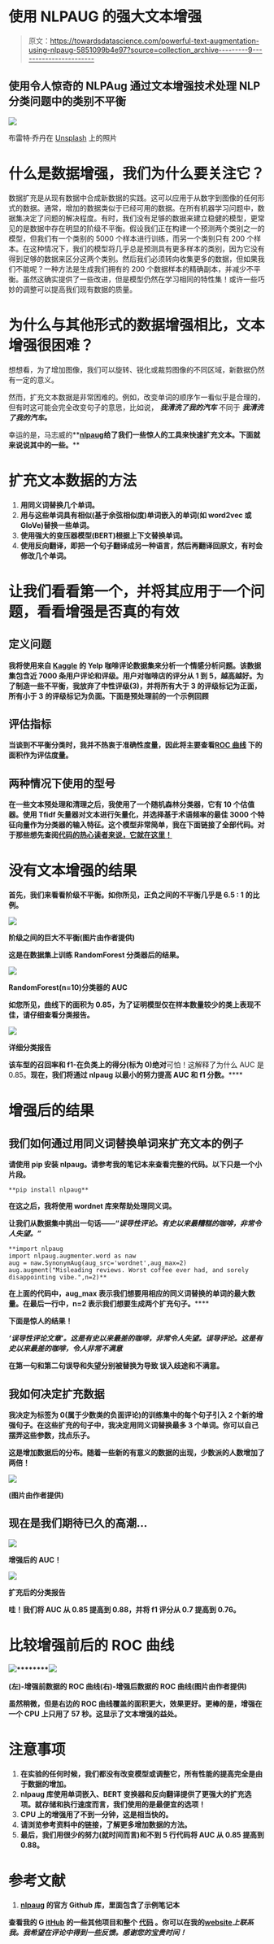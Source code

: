 # 使用 NLPAUG 的强大文本增强

> 原文：<https://towardsdatascience.com/powerful-text-augmentation-using-nlpaug-5851099b4e97?source=collection_archive---------9----------------------->

## 使用令人惊奇的 NLPAug 通过文本增强技术处理 NLP 分类问题中的类别不平衡

![](img/246f64c0d2c6dc28653d9c5277f98308.png)

布雷特·乔丹在 [Unsplash](https://unsplash.com?utm_source=medium&utm_medium=referral) 上的照片

# 什么是数据增强，我们为什么要关注它？

数据扩充是从现有数据中合成新数据的实践。这可以应用于从数字到图像的任何形式的数据。通常，增加的数据类似于已经可用的数据。在所有机器学习问题中，数据集决定了问题的解决程度。有时，我们没有足够的数据来建立稳健的模型，更常见的是数据中存在明显的阶级不平衡。假设我们正在构建一个预测两个类别之一的模型，但我们有一个类别的 5000 个样本进行训练，而另一个类别只有 200 个样本。在这种情况下，我们的模型将几乎总是预测具有更多样本的类别，因为它没有得到足够的数据来区分这两个类别。然后我们必须转向收集更多的数据，但如果我们不能呢？一种方法是生成我们拥有的 200 个数据样本的精确副本，并减少不平衡。虽然这确实提供了一些改进，但是模型仍然在学习相同的特性集！或许一些巧妙的调整可以提高我们现有数据的质量。

# **为什么与其他形式的数据增强相比，文本增强很困难？**

想想看，为了增加图像，我们可以旋转、锐化或裁剪图像的不同区域，新数据仍然有一定的意义。

然而，扩充文本数据是非常困难的。例如，改变单词的顺序乍一看似乎是合理的，但有时这可能会完全改变句子的意思，比如说， ***我清洗了我的汽车*** 不同于 ***我清洗了我的汽车。***

幸运的是，马志威的**[**nlpaug**](https://github.com/makcedward/nlpaug)**给了我们一些惊人的工具来快速扩充文本。下面就来说说其中的一些。****

# ****扩充文本数据的方法****

1.  ****用同义词替换几个单词。****
2.  ******用与这些单词具有相似(基于余弦相似度)单词嵌入的单词(如 word2vec 或 GloVe)替换一些单词。******
3.  ******使用强大的变压器模型(BERT)根据上下文替换单词。******
4.  ****使用反向翻译，即把一个句子翻译成另一种语言，然后再翻译回原文，有时会修改几个单词。****

# ****让我们看看第一个，并将其应用于一个问题，看看增强是否真的有效****

## ****定义问题****

****我将使用来自 [Kaggle](https://www.kaggle.com/sripaadsrinivasan/yelp-coffee-reviews) 的 Yelp 咖啡评论数据集来分析一个情感分析问题。该数据集包含近 7000 条用户评论和评级。用户对咖啡店的评分从 1 到 5，越高越好。为了制造一些不平衡，我放弃了中性评级(3)，并将所有大于 3 的评级标记为正面，所有小于 3 的评级标记为负面。下面是预处理前的一个示例回顾****

## ******评估指标******

****当谈到不平衡分类时，我并不热衷于准确性度量，因此将主要查看[**ROC 曲线**](/understanding-auc-roc-curve-68b2303cc9c5) 下的面积作为评估度量。****

## ******两种情况下使用的型号******

****在一些文本预处理和清理之后，我使用了一个随机森林分类器，它有 10 个估值器。使用 Tfidf 矢量器对文本进行矢量化，并选择基于术语频率的最佳 3000 个特征向量作为分类器的输入特征。这个模型非常简单，我在下面链接了全部代码。对于那些想先查阅[代码的热心读者来说，它就在这里！](https://github.com/rajlm10/NLPAUG_Usage/blob/main/YELP_NLPAUG.ipynb)****

# ******没有文本增强的结果******

****首先，我们来看看阶级不平衡。如你所见，正负之间的不平衡几乎是 6.5 : 1 的比例。****

****![](img/983ff2ed4cb217788b4ea5352aa6165e.png)****

****阶级之间的巨大不平衡(图片由作者提供)****

****这是在数据集上训练 RandomForest 分类器后的结果。****

****![](img/451aea64aa53b369489629b3d3fba3ba.png)****

****RandomForest(n=10)分类器的 AUC****

****如您所见，曲线下的面积为 0.85，为了证明模型仅在样本数量较少的类上表现不佳，请仔细查看分类报告。****

****![](img/7e03826629fdc2b2ddec722ea56a08b4.png)****

****详细分类报告****

****该车型的召回率和 f1-在负类上的得分(标为 0)绝对****可怕！这解释了为什么 AUC 是 0.85。**现在，我们将通过 nlpaug 以最小的努力提高 AUC 和 f1 分数。******

# ****增强后的结果****

## ****我们如何通过用同义词替换单词来扩充文本的例子****

****请使用 pip 安装 nlpaug。请参考我的笔记本来查看完整的代码。以下只是一个小片段。****

```
**pip install nlpaug**
```

****在这之后，我将使用 wordnet 库来帮助处理同义词。****

****让我们从数据集中挑出一句话——“***误导性评论。有史以来最糟糕的咖啡，非常令人失望。”*******

```
**import nlpaug
import nlpaug.augmenter.word as naw
aug = naw.SynonymAug(aug_src='wordnet',aug_max=2)
aug.augment("Misleading reviews. Worst coffee ever had, and sorely disappointing vibe.",n=2)**
```

****在上面的代码**中，aug_max** 表示我们想要用相应的同义词替换的单词的最大数量**。在最后一行中，n=2 表示我们想要生成两个扩充句子。******

****下面是惊人的结果！****

*****‘误导性评论文章’。这是有史以来最差的咖啡，非常令人失望。误导评论。这是有史以来最差的咖啡，令人非常不满意*****

****在**第一句**和第二句**误导**和**失望**分别被替换为**导致** **误入歧途**和**不满意**。****

## ****我如何决定扩充数据****

****我决定为标签为 0(属于少数类的负面评论)的训练集中的每个句子引入 2 个新的增强句子。在这些扩充的句子中，我决定用同义词替换最多 3 个单词。你可以自己摆弄这些参数，找点乐子。****

****这是增加数据后的分布。随着一些新的有意义的数据的出现，少数派的人数增加了两倍！****

****![](img/c9435452c1a2c8af2e12e5c05e3380e5.png)****

****(图片由作者提供)****

## ****现在是我们期待已久的高潮…****

****![](img/ba740da4ccc23c815f4e7d42cad78434.png)****

****增强后的 AUC！****

****![](img/c42f16a98517947b5b3954c1056e760c.png)****

****扩充后的分类报告****

******哇！我们将 AUC 从 0.85 提高到 0.88，并将 f1 评分从 0.7 提高到 0.76。******

# ****比较增强前后的 ROC 曲线****

****![](img/f29e7838b7401f620b1e6a2faca41f0f.png)********![](img/d02a6e4a6e848d82fad9eb1ba6a6a0c8.png)****

****(左)-增强前数据的 ROC 曲线(右)-增强后数据的 ROC 曲线(图片由作者提供)****

****虽然稍微，但是右边的 ROC 曲线覆盖的面积更大，效果更好。**更棒的是，增强在一个 CPU 上只用了 57 秒。这显示了文本增强的益处。******

# ****注意事项****

1.  ****在实验的任何时候，我们都没有改变模型或调整它，所有性能的提高完全是由于数据的增加。****
2.  ****nlpaug 库使用单词嵌入、BERT 变换器和反向翻译提供了更强大的扩充选项。就存储和执行速度而言，我们使用的是最便宜的选项！****
3.  ****CPU 上的增强用了不到一分钟，这是相当快的。****
4.  ****请浏览参考资料中的链接，了解更多增加数据的方法。****
5.  ****最后，我们用很少的努力(就时间而言)和不到 5 行代码将 AUC 从 0.85 提高到 0.88。****

# ******参考文献******

1.  ****[**nlpaug**](https://github.com/makcedward/nlpaug) 的官方 Github 库，里面包含了示例笔记本****

****查看我的 **G** [**itHub**](https://github.com/rajlm10) 的一些其他项目和整个 [**代码**](https://github.com/rajlm10/NLPAUG_Usage/blob/main/YELP_NLPAUG.ipynb) 。你可以在我的[***w*ebsite**](https://rajsangani.me/)***上联系我。我希望在评论中得到一些反馈。感谢您的宝贵时间！*******